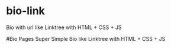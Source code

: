 # bio-link
Bio with url like Linktree with HTML + CSS + JS

#Bio Pages
Super Simple Bio like Linktree with HTML + CSS + JS
